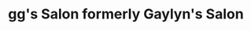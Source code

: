 ---
title: "gg's Salon formerly Gaylyn's Salon"
url: /ellensburg/ggs-salon-formerly-gaylyns-salon/
shop: hairdresser
---